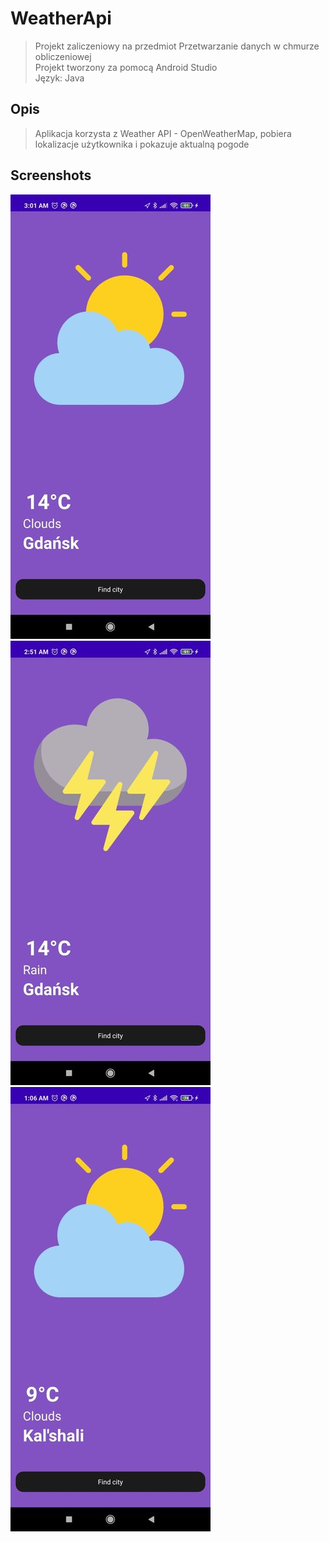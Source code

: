 # WeatherApi
>Projekt zaliczeniowy na przedmiot Przetwarzanie danych w chmurze obliczeniowej <br>
>Projekt tworzony za pomocą Android Studio <br>
>Język: Java <br>

## Opis
>Aplikacja korzysta z Weather API - OpenWeatherMap, pobiera lokalizacje użytkownika i pokazuje aktualną pogode

## Screenshots
![image](https://github.com/kwyszynska/WeatherApi/blob/master/ss1.jpg)
![image](https://github.com/kwyszynska/WeatherApi/blob/master/ss2.jpg)
![image](https://github.com/kwyszynska/WeatherApi/blob/master/ss3.jpg)
